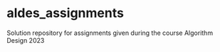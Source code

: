 # aldes_assignments
Solution repository for assignments given during the course Algorithm Design 2023
